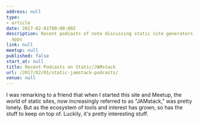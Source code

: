 ```yaml
---
address: null
type:
- article
date: 2017-02-01T00:00:00Z
description: Recent podcasts of note discussing static site generators and JAMstack
  apps
link: null
meetup: null
published: false
start_at: null
title: Recent Podcasts on Static/JAMstack
url: /2017/02/01/static-jamstack-podcasts/
venue: null
---
```


I was remarking to a friend that when I started this site and Meetup, the world of static sites, now increasingly referred to as "JAMstack," was pretty lonely. But as the ecosystem of tools and interest has grown, so has the stuff to keep on top of. Luckily, it's pretty interesting stuff.
